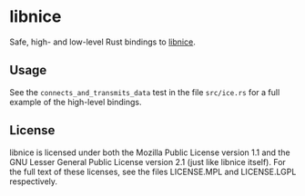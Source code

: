 # libnice
Safe, high- and low-level Rust bindings to [libnice].

## Usage
See the `connects_and_transmits_data` test in the file `src/ice.rs` for a full example of the high-level bindings.

[libnice]: https://nice.freedesktop.org/wiki/

## License
libnice is licensed under both the Mozilla Public License version 1.1 and the
GNU Lesser General Public License version 2.1 (just like libnice itself). For the full text of
these licenses, see the files LICENSE.MPL and LICENSE.LGPL respectively.
